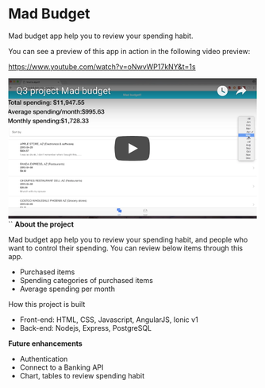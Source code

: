 # Mad Budget

Mad budget app help you to review your spending habit.

You can see a preview of this app in action in the following video preview:

https://www.youtube.com/watch?v=oNwvWP17kNY&t=1s

[![Watch the video](images/Mad_budget.png)](https://www.youtube.com/watch?v=oNwvWP17kNY&t=1s)
``
**About the project**

Mad budget app help you to review your spending habit, and people who want to control their spending. You can review below items through this app.

- Purchased items
- Spending categories of purchased items
- Average spending per month

How this project is built
 - Front-end: HTML, CSS, Javascript, AngularJS, Ionic v1
 - Back-end: Nodejs, Express, PostgreSQL


**Future enhancements**
- Authentication
- Connect to a Banking API
- Chart, tables to review spending habit
